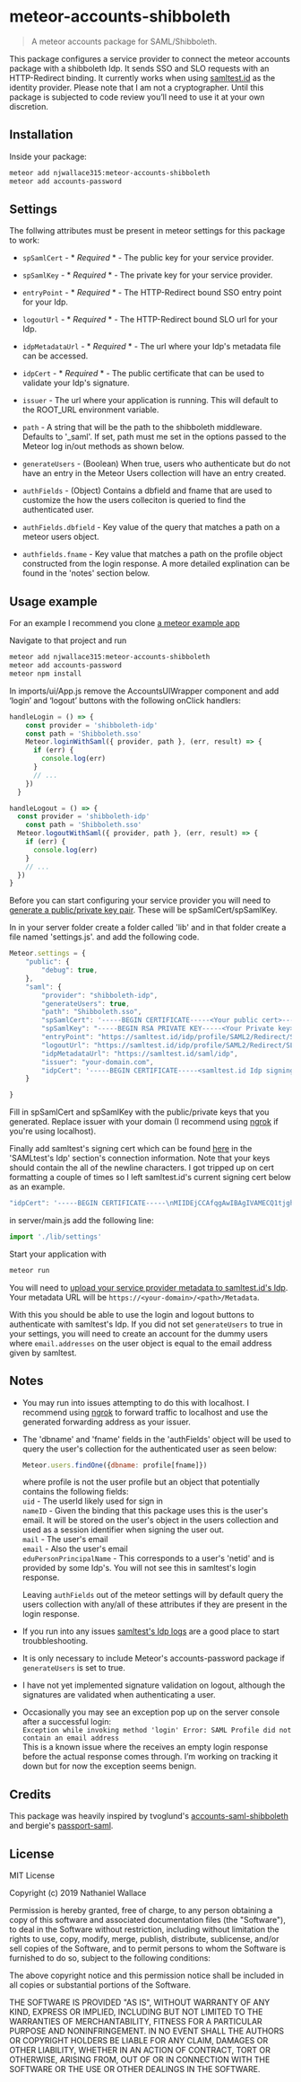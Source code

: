# meteor-accounts-shibboleth
> A meteor accounts package for SAML/Shibboleth.

This package configures a service provider to connect the meteor accounts package with a shibboleth Idp. 
It sends SSO and SLO requests with an HTTP-Redirect binding. 
It currently works when using [samltest.id](https://samltest.id/) as the identity provider. 
Please note that I am not a cryptographer. Until this package is subjected to code review you’ll need to use it at your own discretion. 

## Installation

Inside your package:

```sh
meteor add njwallace315:meteor-accounts-shibboleth
meteor add accounts-password
```

## Settings

The follwing attributes must be present in meteor settings for this package to work:

- `spSamlCert` - * *Required* * - The public key for your service provider.
- `spSamlKey` - * *Required* * - The private key for your service provider.
- `entryPoint` - * *Required* * - The HTTP-Redirect bound SSO entry point for your Idp.
- `logoutUrl` - * *Required* * - The HTTP-Redirect bound SLO url for your Idp.
- `idpMetadataUrl` - * *Required* * - The url where your Idp's metadata file can be accessed.
- `idpCert` - * *Required* * - The public certificate that can be used to validate your Idp's signature.
- `issuer` - The url where your application is running. This will default to the ROOT_URL environment variable.
- `path` - A string that will be the path to the shibboleth middleware. Defaults to '_saml'. If set, path must me set in the options passed to the Meteor log in/out methods as shown below.

- `generateUsers` - (Boolean) When true, users who authenticate but do not have an entry in the Meteor Users collection will have an entry created.
- `authFields` - (Object) Contains a dbfield and fname that are used to customize the how the users colleciton is queried to find the authenticated user.
- `authFields.dbfield` - Key value of the query that matches a path on a meteor users object.
- `authfields.fname` - Key value that matches a path on the profile object constructed from the login response. A more detailed explination can be found in the 'notes' section below.

## Usage example

For an example I recommend you clone [a meteor example app]( https://github.com/meteor/simple-todos-react.git) 

Navigate to that project and run 
```sh
meteor add njwallace315:meteor-accounts-shibboleth
meteor add accounts-password
meteor npm install
```

In imports/ui/App.js remove the AccountsUIWrapper component and add ‘login’ and ‘logout’ buttons with the following onClick handlers: 

```javascript
handleLogin = () => {
    const provider = 'shibboleth-idp'
    const path = 'Shibboleth.sso'
    Meteor.loginWithSaml({ provider, path }, (err, result) => {
      if (err) {
        console.log(err)
      }
      // ...
    })
  }

handleLogout = () => {
  const provider = 'shibboleth-idp'
    const path = 'Shibboleth.sso'
  Meteor.logoutWithSaml({ provider, path }, (err, result) => {
    if (err) {
      console.log(err)
    }
    // ...
  })
}
```

Before you can start configuring your service provider you will need to [generate a public/private key pair]( https://spaces.at.internet2.edu/display/InCFederation/Key+Generation). These will be spSamlCert/spSamlKey.

In in your server folder create a folder called 'lib' and in that folder create a file named 'settings.js'. and add the following code. 

```javascript
Meteor.settings = {
    "public": {
        "debug": true,
    },
    "saml": {
        "provider": "shibboleth-idp",
        "generateUsers": true,
        "path": "Shibboleth.sso",
        "spSamlCert": '-----BEGIN CERTIFICATE-----<Your public cert>-----END CERTIFICATE-----\n',
        "spSamlKey": "-----BEGIN RSA PRIVATE KEY-----<Your Private key>-----END RSA PRIVATE KEY-----\n",
        "entryPoint": "https://samltest.id/idp/profile/SAML2/Redirect/SSO",
        "logoutUrl": "https://samltest.id/idp/profile/SAML2/Redirect/SLO",
        "idpMetadataUrl": "https://samltest.id/saml/idp",
        "issuer": "your-domain.com",
        "idpCert": '-----BEGIN CERTIFICATE-----<samltest.id Idp signing cert>-----END CERTIFICATE-----\n'
    }

}
```
Fill in spSamlCert and spSamlKey with the public/private keys that you generated. Replace issuer with your domain (I recommend using [ngrok](https://ngrok.com/) if you're using localhost).  

Finally add samltest's signing cert which can be found [here](https://samltest.id/download/) in the 'SAMLtest's Idp' section's connection information. Note that your keys should contain the all of the newline characters. I got tripped up on cert formatting a couple of times so I left samltest.id's current signing cert below as an example.

```javascript
"idpCert": '-----BEGIN CERTIFICATE-----\nMIIDEjCCAfqgAwIBAgIVAMECQ1tjghafm5OxWDh9hwZfxthWMA0GCSqGSIb3DQEB\nCwUAMBYxFDASBgNVBAMMC3NhbWx0ZXN0LmlkMB4XDTE4MDgyNDIxMTQwOVoXDTM4\nMDgyNDIxMTQwOVowFjEUMBIGA1UEAwwLc2FtbHRlc3QuaWQwggEiMA0GCSqGSIb3\nDQEBAQUAA4IBDwAwggEKAoIBAQC0Z4QX1NFKs71ufbQwoQoW7qkNAJRIANGA4iM0\nThYghul3pC+FwrGv37aTxWXfA1UG9njKbbDreiDAZKngCgyjxj0uJ4lArgkr4AOE\njj5zXA81uGHARfUBctvQcsZpBIxDOvUUImAl+3NqLgMGF2fktxMG7kX3GEVNc1kl\nbN3dfYsaw5dUrw25DheL9np7G/+28GwHPvLb4aptOiONbCaVvh9UMHEA9F7c0zfF\n/cL5fOpdVa54wTI0u12CsFKt78h6lEGG5jUs/qX9clZncJM7EFkN3imPPy+0HC8n\nspXiH/MZW8o2cqWRkrw3MzBZW3Ojk5nQj40V6NUbjb7kfejzAgMBAAGjVzBVMB0G\nA1UdDgQWBBQT6Y9J3Tw/hOGc8PNV7JEE4k2ZNTA0BgNVHREELTArggtzYW1sdGVz\ndC5pZIYcaHR0cHM6Ly9zYW1sdGVzdC5pZC9zYW1sL2lkcDANBgkqhkiG9w0BAQsF\nAAOCAQEASk3guKfTkVhEaIVvxEPNR2w3vWt3fwmwJCccW98XXLWgNbu3YaMb2RSn\n7Th4p3h+mfyk2don6au7Uyzc1Jd39RNv80TG5iQoxfCgphy1FYmmdaSfO8wvDtHT\nTNiLArAxOYtzfYbzb5QrNNH/gQEN8RJaEf/g/1GTw9x/103dSMK0RXtl+fRs2nbl\nD1JJKSQ3AdhxK/weP3aUPtLxVVJ9wMOQOfcy02l+hHMb6uAjsPOpOVKqi3M8XmcU\nZOpx4swtgGdeoSpeRyrtMvRwdcciNBp9UZome44qZAYH1iqrpmmjsfI9pJItsgWu\n3kXPjhSfj1AJGR1l9JGvJrHki1iHTA==\n-----END CERTIFICATE-----\n'
```

in server/main.js add the following line:
```javascript
import './lib/settings'
```

Start your application with
```sh
meteor run
```

You will need to [upload your service provider metadata to samltest.id's Idp](https://samltest.id/upload.php). Your metadata URL will be `https://<your-domain>/<path>/Metadata`. 

With this you should be able to use the login and logout buttons to authenticate with samltest's Idp. If you did not set `generateUsers` to true in your settings, you will need to create an account for the dummy users where `email.addresses` on the user object is equal to the email address given by samltest.

## Notes
* You may run into issues attempting to do this with localhost. I recommend using [ngrok](https://ngrok.com/) to forward traffic to localhost and use the generated forwarding address as your issuer.

* The 'dbname' and 'fname' fields in the 'authFields' object will be used to query the user's collection for the authenticated user as seen below:

  ```javascript
  Meteor.users.findOne({dbname: profile[fname]})
  ```
  where profile is not the user profile but an object that potentially contains the following fields:  
  `uid` - The userId likely used for sign in  
  `nameID` - Given the binding that this package uses this is the user's email. It will be stored on the user's object in the users collection and used as a session identifier when signing the user out.  
  `mail` - The user's email  
  `email` - Also the user's email  
  `eduPersonPrincipalName` - This corresponds to a user's 'netid' and is provided by some Idp's. You will not see this in samltest's login response.

  Leaving `authFields` out of the meteor settings will by default query the users collection with any/all of these attributes if they are present in the login response.

* If you run into any issues [samltest's Idp logs](https://samltest.id/logs/idp.log) are a good place to start troubbleshooting.

* It is only necessary to include Meteor's accounts-password package if `generateUsers` is set to true.

* I have not yet implemented signature validation on logout, although the signatures are validated when authenticating a user.

* Occasionally you may see an exception pop up on the server console after a successful login:  
`Exception while invoking method 'login' Error: SAML Profile did not contain an email address`  
This is a known issue where the receives an empty login response before the actual response comes through. I’m working on tracking it down but for now the exception seems benign. 

  

## Credits

This package was heavily inspired by tvoglund's [accounts-saml-shibboleth](https://github.com/tvoglund/accounts-saml-shibboleth) and bergie's [passport-saml](https://github.com/bergie/passport-saml). 

## License

MIT License

Copyright (c) 2019 Nathaniel Wallace

Permission is hereby granted, free of charge, to any person obtaining a copy
of this software and associated documentation files (the "Software"), to deal
in the Software without restriction, including without limitation the rights
to use, copy, modify, merge, publish, distribute, sublicense, and/or sell
copies of the Software, and to permit persons to whom the Software is
furnished to do so, subject to the following conditions:

The above copyright notice and this permission notice shall be included in all
copies or substantial portions of the Software.

THE SOFTWARE IS PROVIDED "AS IS", WITHOUT WARRANTY OF ANY KIND, EXPRESS OR
IMPLIED, INCLUDING BUT NOT LIMITED TO THE WARRANTIES OF MERCHANTABILITY,
FITNESS FOR A PARTICULAR PURPOSE AND NONINFRINGEMENT. IN NO EVENT SHALL THE
AUTHORS OR COPYRIGHT HOLDERS BE LIABLE FOR ANY CLAIM, DAMAGES OR OTHER
LIABILITY, WHETHER IN AN ACTION OF CONTRACT, TORT OR OTHERWISE, ARISING FROM,
OUT OF OR IN CONNECTION WITH THE SOFTWARE OR THE USE OR OTHER DEALINGS IN THE
SOFTWARE.